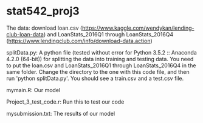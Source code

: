 # stat542_proj3

The data: download loan.csv (https://www.kaggle.com/wendykan/lending-club-loan-data) and LoanStats_2016Q1 through LoanStats_2016Q4 (https://www.lendingclub.com/info/download-data.action)

splitData.py: A python file (tested without error for Python 3.5.2 :: Anaconda 4.2.0 (64-bit)) for splitting the data into training and testing data. You need to put the loan.csv and LoanStats_2016Q1 through LoanStats_2016Q4 in the same folder. Change the directory to the one with this code file, and then run 'python  splitData.py'. You should see a train.csv and a test.csv file.

mymain.R: Our model

Project_3_test_code.r: Run this to test our code

mysubmission.txt: The results of our model
